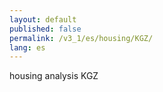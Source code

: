 ```yaml
---
layout: default
published: false
permalink: /v3_1/es/housing/KGZ/
lang: es
---
```


housing analysis KGZ
